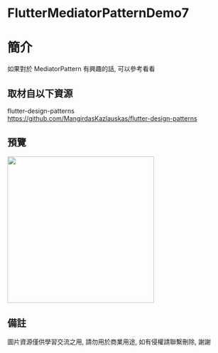 # FlutterMediatorPatternDemo7

簡介
==================================
如果對於 MediatorPattern 有興趣的話, 可以參考看看                                 

取材自以下資源
--------
flutter-design-patterns                                                                 
https://github.com/MangirdasKazlauskas/flutter-design-patterns     
                  		 
預覽
--------
<p align="left">
  <img src="https://i.imgur.com/7XYvoPV.png" height="330"/>
</p> 

備註
--------
圖片資源僅供學習交流之用, 請勿用於商業用途, 如有侵權請聯繫刪除, 謝謝
